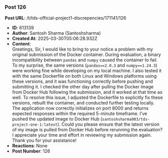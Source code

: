 ### Post 126
**Post URL**: /t/tds-official-project1-discrepencies/171141/126
- **ID**: 613139
- **Author**: Santosh Sharma (Santoshsharma)
- **Created At**: 2025-03-30T05:06:28.932Z
- **Content**:  
  Greetings, Sir,
I would like to bring to your notice a problem with my original submission of the Docker container. During evaluation, a binary incompatibility between <code>pandas</code> and <code>numpy</code> caused the container to fail. To my surprise, the same versions (<code>pandas==2.0.3</code> and <code>numpy==1.24.3</code>) were working fine while developing on my local machine. I also tested it with the same Dockerfile on both Linux and Windows platforms using these versions, and it was functioning correctly before pushing and submitting it. I checked the other day after pulling the Docker image from Docker Hub following the submission, and it worked at that time as well.
To resolve this issue, I adjusted the Dockerfile to explicitly fix these versions, rebuilt the container, and conducted further testing locally. The application now correctly initializes on port 8000 and returns expected responses within the required 5-minute timeframe.
I’ve pushed the updated image to Docker Hub (<code>santoshsharma003/tds-project-one-1:latest</code>). Could you please ensure that the latest version of my image is pulled from Docker Hub before rerunning the evaluation? I appreciate your time and effort in reviewing my submission again.
Thank you for your assistance!
- **Reactions**: None
- **Post Number**: 126

